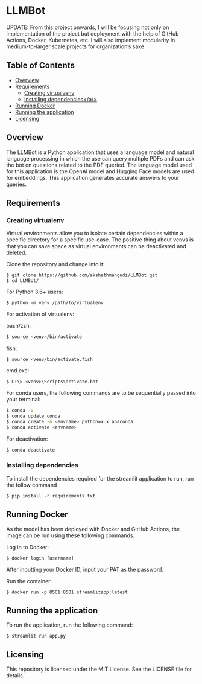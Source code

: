 # LLMBot

UPDATE: From this project onwards, I will be focusing not only on implementation of the project but deployment 
with the help of GitHub Actions, Docker, Kubernetes, etc. I will also implement modularity in medium-to-larger
scale projects for organization’s sake. 

## Table of Contents
* <a href="https://github.com/akshathmangudi/LLMBot#overview">Overview</a>
* <a href="https://github.com/akshathmangudi/LLMBot#reqruiements">Requirements</a>
  * <a href="https://github.com/akshathmangudi/LLMBot#creating-virtualvenv">Creating virtualvenv</a>
  * <a href="https://github.com/akshathmangudi/LLMBot#installing-dependencies">Installing dependencies</a/>
* <a href="https://github.com/akshathmangudi/LLMBot#running-the-docker-image">Running Docker</a>
* <a href="https://github.com/akshathmangudi/LLMBot#running-the-application">Running the application</a>
* <a href="https://github.com/akshathmangudi/LLMBot#licensing">Licensing</a>

## Overview

The LLMBot is a Python application that uses a language model and natural language processing in which the use can 
query multiple PDFs and can ask the bot on questions related to the PDF queried. The language model used for this
application is the OpenAI model and Hugging Face models are used for embeddings. This application generates
accurate answers to your queries. 

## Requirements
### Creating virtualenv 
Virtual environments allow you to isolate certain dependencies within a specific directory for a specific use-case. 
The positive thing about venvs is that you can save space as virtual environments can be deactivated and deleted. 

Clone the repository and change into it: 
```shell
$ git clone https://github.com/akshathmangudi/LLMBot.git
$ cd LLMBot/
```

For Python 3.6+ users: 
```shell
$ python -m venv /path/to/virtualenv
```
For activation of virtualenv:

bash/zsh: 
```bash 
$ source <venv>/bin/activate
```
fish: 
```shell
$ source <venv/bin/activate.fish
```

cmd.exe: 
```shell
$ C:\> <venv>\Scripts\activate.bat
```

For conda users, the following commands are to be sequentially passed into your terminal:
```bash
$ conda -V
$ conda update conda
$ conda create -n <envname> python=x.x anaconda
$ conda activate <envname>
```

For deactivation: 
```bash
$ conda deactivate
```

### Installing dependencies
To install the dependencies required for the streamlit application to run, run the follow command
```shell
$ pip install -r requirements.txt
```

## Running Docker
As the model has been deployed with Docker and GitHub Actions, the image can be run using these following commands. 

Log in to Docker:
```shell
$ docker login [username] 
```
After inputting your Docker ID, input your PAT as the password.

Run the container: 
```shell
$ docker run -p 8501:8501 streamlitapp:latest
```

## Running the application
To run the application, run the following command: 
```shell
$ streamlit run app.py
```

## Licensing
This repository is licensed under the MIT License. See the LICENSE file for details.